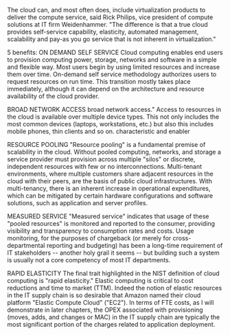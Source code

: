 The cloud can, and most often does, include virtualization products to deliver the compute service, said Rick Philips, vice president of compute solutions at IT firm Weidenhammer. "The difference is that a true cloud provides self-service capability, elasticity, automated management, scalability and pay-as you go service that is not inherent in virtualization."

5 benefits:
ON DEMAND SELF SERVICE
Cloud computing enables end users to provision computing power, storage, networks and software in a simple and flexible way. Most users begin by using limited resources and increase them over time. On-demand self service methodology authorizes users to request resources on run time. This transition mostly takes place immediately, although it can depend on the architecture and resource availability of the cloud provider. 

BROAD NETWORK ACCESS
broad network access." Access to resources in the cloud is available over multiple device types. This not only includes the most common devices (laptops, workstations, etc.) but also this includes mobile phones, thin clients and so on. characteristic and enabler

RESOURCE POOLING
"Resource pooling" is a fundamental premise of scalability in the cloud. Without pooled computing, networks, and storage a service provider must provision across multiple "silos" or discrete, independent resources with few or no interconnections. Multi-tenant environments, where multiple customers share adjacent resources in the cloud with their peers, are the basis of public cloud infrastructures. With multi-tenancy, there is an inherent increase in operational expenditures, which can be mitigated by certain hardware configurations and software solutions, such as application and server profiles.

MEASURED SERVICE
"Measured service" indicates that usage of these "pooled resources" is monitored and reported to the consumer, providing visibility and transparency to consumption rates and costs. Usage monitoring, for the purposes of chargeback (or merely for cross-departmental reporting and budgeting) has been a long-time requirement of IT stakeholders -- another holy grail it seems -- but building such a system is usually not a core competency of most IT departments.

RAPID ELASTICITY
The final trait highlighted in the NIST definition of cloud computing is "rapid elasticity." Elastic computing is critical to cost reductions and time to market (TTM). Indeed the notion of elastic resources in the IT supply chain is so desirable that Amazon named their cloud platform "Elastic Compute Cloud" ("EC2"). In terms of FTE costs, as I will demonstrate in later chapters, the OPEX associated with provisioning (moves, adds, and changes or MAC) in the IT supply chain are typically the most significant portion of the charges related to application deployment.
